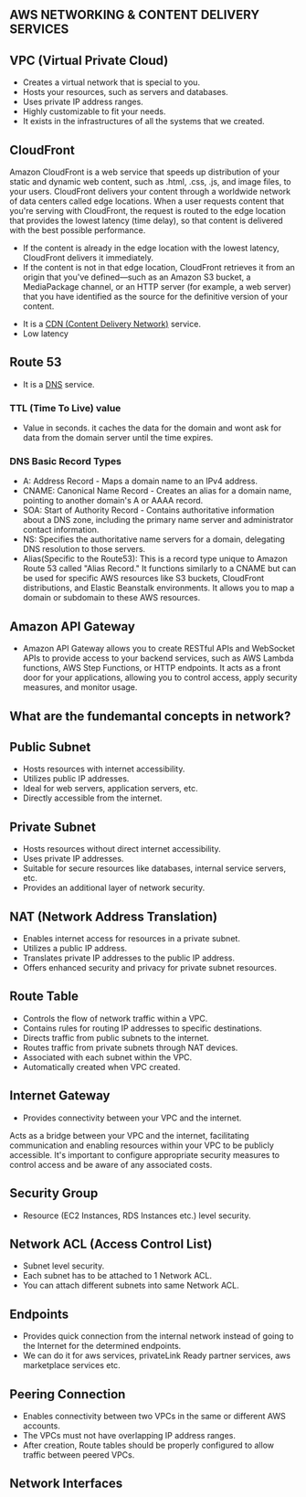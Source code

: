 ## AWS NETWORKING & CONTENT DELIVERY SERVICES

## VPC (Virtual Private Cloud)

- Creates a virtual network that is special to you.
- Hosts your resources, such as servers and databases.
- Uses private IP address ranges.
- Highly customizable to fit your needs.
- It exists in the infrastructures of all the systems that we created.

## CloudFront

Amazon CloudFront is a web service that speeds up distribution of your static and dynamic web content, such as .html, .css, .js, and image files, to your users. CloudFront delivers your content through a worldwide network of data centers called edge locations. When a user requests content that you're serving with CloudFront, the request is routed to the edge location that provides the lowest latency (time delay), so that content is delivered with the best possible performance.

- If the content is already in the edge location with the lowest latency, CloudFront delivers it immediately.
- If the content is not in that edge location, CloudFront retrieves it from an origin that you've defined—such as an Amazon S3 bucket, a MediaPackage channel, or an HTTP server (for example, a web server) that you have identified as the source for the definitive version of your content.

* It is a [CDN (Content Delivery Network)](https://www.cloudflare.com/learning/cdn/what-is-a-cdn/) service.
* Low latency

## Route 53

- It is a [DNS](https://www.cdnetworks.com/web-performance-blog/what-is-a-dns-server/) service.

### TTL (Time To Live) value

- Value in seconds. it caches the data for the domain and wont ask for data from the domain server until the time expires.

### DNS Basic Record Types

- A: Address Record - Maps a domain name to an IPv4 address.
- CNAME: Canonical Name Record - Creates an alias for a domain name, pointing to another domain's A or AAAA record.
- SOA: Start of Authority Record - Contains authoritative information about a DNS zone, including the primary name server and administrator contact information.
- NS: Specifies the authoritative name servers for a domain, delegating DNS resolution to those servers.
- Alias(Specific to the Route53): This is a record type unique to Amazon Route 53 called "Alias Record." It functions similarly to a CNAME but can be used for specific AWS resources like S3 buckets, CloudFront distributions, and Elastic Beanstalk environments. It allows you to map a domain or subdomain to these AWS resources.

## Amazon API Gateway

- Amazon API Gateway allows you to create RESTful APIs and WebSocket APIs to provide access to your backend services, such as AWS Lambda functions, AWS Step Functions, or HTTP endpoints. It acts as a front door for your applications, allowing you to control access, apply security measures, and monitor usage.

## What are the fundemantal concepts in network?

## Public Subnet

- Hosts resources with internet accessibility.
- Utilizes public IP addresses.
- Ideal for web servers, application servers, etc.
- Directly accessible from the internet.

## Private Subnet

- Hosts resources without direct internet accessibility.
- Uses private IP addresses.
- Suitable for secure resources like databases, internal service servers, etc.
- Provides an additional layer of network security.

## NAT (Network Address Translation)

- Enables internet access for resources in a private subnet.
- Utilizes a public IP address.
- Translates private IP addresses to the public IP address.
- Offers enhanced security and privacy for private subnet resources.

## Route Table

- Controls the flow of network traffic within a VPC.
- Contains rules for routing IP addresses to specific destinations.
- Directs traffic from public subnets to the internet.
- Routes traffic from private subnets through NAT devices.
- Associated with each subnet within the VPC.
- Automatically created when VPC created.

## Internet Gateway

- Provides connectivity between your VPC and the internet.

Acts as a bridge between your VPC and the internet, facilitating communication and enabling resources within your VPC to be publicly accessible. It's important to configure appropriate security measures to control access and be aware of any associated costs.

## Security Group

- Resource (EC2 Instances, RDS Instances etc.) level security.

## Network ACL (Access Control List)

- Subnet level security.
- Each subnet has to be attached to 1 Network ACL.
- You can attach different subnets into same Network ACL.

## Endpoints

- Provides quick connection from the internal network instead of going to the Internet for the determined endpoints.
- We can do it for aws services, privateLink Ready partner services, aws marketplace services etc.

## Peering Connection

- Enables connectivity between two VPCs in the same or different AWS accounts.
- The VPCs must not have overlapping IP address ranges.
- After creation, Route tables should be properly configured to allow traffic between peered VPCs.

## Network Interfaces
